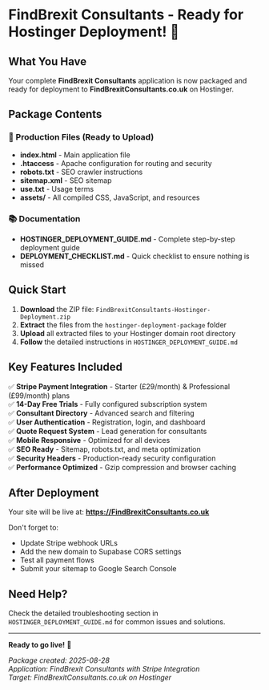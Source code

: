 # FindBrexit Consultants - Ready for Hostinger Deployment! 🚀

## What You Have

Your complete **FindBrexit Consultants** application is now packaged and ready for deployment to **FindBrexitConsultants.co.uk** on Hostinger.

## Package Contents

### 📁 Production Files (Ready to Upload)
- **index.html** - Main application file
- **.htaccess** - Apache configuration for routing and security
- **robots.txt** - SEO crawler instructions
- **sitemap.xml** - SEO sitemap
- **use.txt** - Usage terms
- **assets/** - All compiled CSS, JavaScript, and resources

### 📚 Documentation
- **HOSTINGER_DEPLOYMENT_GUIDE.md** - Complete step-by-step deployment guide
- **DEPLOYMENT_CHECKLIST.md** - Quick checklist to ensure nothing is missed

## Quick Start

1. **Download** the ZIP file: `FindBrexitConsultants-Hostinger-Deployment.zip`
2. **Extract** the files from the `hostinger-deployment-package` folder
3. **Upload** all extracted files to your Hostinger domain root directory
4. **Follow** the detailed instructions in `HOSTINGER_DEPLOYMENT_GUIDE.md`

## Key Features Included

✅ **Stripe Payment Integration** - Starter (£29/month) & Professional (£99/month) plans  
✅ **14-Day Free Trials** - Fully configured subscription system  
✅ **Consultant Directory** - Advanced search and filtering  
✅ **User Authentication** - Registration, login, and dashboard  
✅ **Quote Request System** - Lead generation for consultants  
✅ **Mobile Responsive** - Optimized for all devices  
✅ **SEO Ready** - Sitemap, robots.txt, and meta optimization  
✅ **Security Headers** - Production-ready security configuration  
✅ **Performance Optimized** - Gzip compression and browser caching  

## After Deployment

Your site will be live at: **https://FindBrexitConsultants.co.uk**

Don't forget to:
- Update Stripe webhook URLs
- Add the new domain to Supabase CORS settings
- Test all payment flows
- Submit your sitemap to Google Search Console

## Need Help?

Check the detailed troubleshooting section in `HOSTINGER_DEPLOYMENT_GUIDE.md` for common issues and solutions.

---

**Ready to go live!** 🎉

*Package created: 2025-08-28*  
*Application: FindBrexit Consultants with Stripe Integration*  
*Target: FindBrexitConsultants.co.uk on Hostinger*
